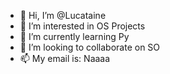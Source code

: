 - 👋 Hi, I’m @Lucataine
- 👀 I’m interested in OS Projects
- 🌱 I’m currently learning Py
- 💞️ I’m looking to collaborate on SO
- 📫 My email is: Naaaa

<!---
Lucataine/Lucataine is a ✨ special ✨ repository because its `README.md` (this file) appears on your GitHub profile.
You can click the Preview link to take a look at your changes.
--->
